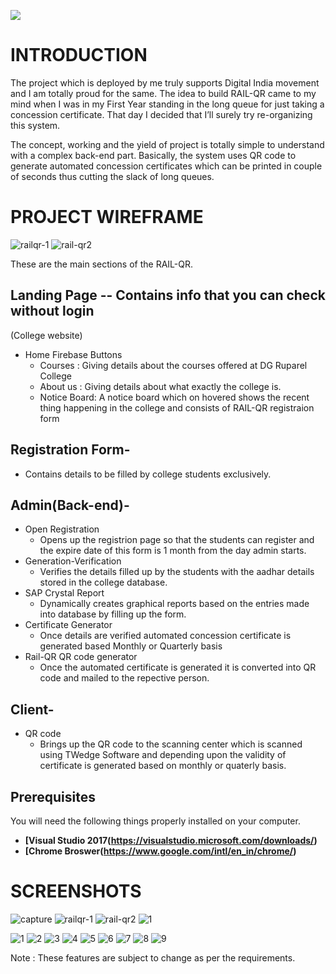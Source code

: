 ![](https://user-images.githubusercontent.com/37934048/47516521-47c28780-d8a3-11e8-9068-98b63b6c5bdb.PNG)


# INTRODUCTION

The project which is deployed by me truly supports Digital India movement and I am totally proud for the same. The idea to build RAIL-QR came to my mind when I was in my First Year standing in the long queue for just taking a concession certificate. That day I decided that I’ll surely try re-organizing this system. 

The concept, working and the yield of project is totally simple to understand with a complex back-end part. Basically, the system uses QR code to generate automated concession certificates which can be printed in couple of seconds thus cutting the slack of long queues.

# PROJECT WIREFRAME
![railqr-1](https://user-images.githubusercontent.com/37934048/47517610-5c544f00-d8a6-11e8-920a-183442d7ebe0.jpg)
![rail-qr2](https://user-images.githubusercontent.com/37934048/47517829-016f2780-d8a7-11e8-9513-4cceae6a828f.jpg)

These are the main sections of the RAIL-QR.

## Landing Page -- Contains info that you can check without login
(College website)
- Home Firebase Buttons    
    - Courses     : Giving details about the courses offered at DG Ruparel College
    - About us    : Giving details about what exactly the college is. 
    - Notice Board: A notice board which on hovered shows the recent thing happening in the college and consists of RAIL-QR registraion form

## Registration Form-
- Contains details to be filled by college students exclusively.

## Admin(Back-end)-
- Open Registration
    - Opens up the registrion page so that the students can register and the expire date of this form is 1 month from the day admin           starts.
- Generation-Verification
    - Verifies the details filled up by the students with the aadhar details stored in the college database.
- SAP Crystal Report
    - Dynamically creates graphical reports based on the entries made into database by filling up the form.
- Certificate Generator
    - Once details are verified automated concession certificate is generated based Monthly or Quarterly basis
- Rail-QR QR code generator
    - Once the automated certificate is generated it is converted into QR code and mailed to the repective person.

## Client-
- QR code
    - Brings up the QR code to the scanning center which is scanned using TWedge Software and depending upon the validity of certificate      is generated based on monthly or quaterly basis.
    
## Prerequisites

You will need the following things properly installed on your computer.
* **[Visual Studio 2017(https://visualstudio.microsoft.com/downloads/)**
* **[Chrome Broswer(https://www.google.com/intl/en_in/chrome/)**


# SCREENSHOTS

![capture](https://user-images.githubusercontent.com/37934048/47516521-47c28780-d8a3-11e8-9068-98b63b6c5bdb.PNG)
![railqr-1](https://user-images.githubusercontent.com/37934048/47517610-5c544f00-d8a6-11e8-920a-183442d7ebe0.jpg)
![rail-qr2](https://user-images.githubusercontent.com/37934048/47517829-016f2780-d8a7-11e8-9513-4cceae6a828f.jpg)
![1](https://user-images.githubusercontent.com/37934048/47520203-2d8da700-d8ad-11e8-873a-900f56d02eef.jpg)

![1](https://user-images.githubusercontent.com/37934048/47520203-2d8da700-d8ad-11e8-873a-900f56d02eef.jpg)
![2](https://user-images.githubusercontent.com/37934048/47520273-5d3caf00-d8ad-11e8-8e97-b5aba9cd1a4e.jpg)
![3](https://user-images.githubusercontent.com/37934048/47520286-6a599e00-d8ad-11e8-9cb0-a2d05e3ec325.jpg)
![4](https://user-images.githubusercontent.com/37934048/47520300-73e30600-d8ad-11e8-860c-2016c8a0c673.jpg)
![5](https://user-images.githubusercontent.com/37934048/47520308-79d8e700-d8ad-11e8-9258-1db1735d1c5e.jpg)
![6](https://user-images.githubusercontent.com/37934048/47520312-7b0a1400-d8ad-11e8-9df9-ff61bfd31a7f.jpg)
![7](https://user-images.githubusercontent.com/37934048/47520313-7b0a1400-d8ad-11e8-85fc-1ae36f5ac324.jpg)
![8](https://user-images.githubusercontent.com/37934048/47520314-7ba2aa80-d8ad-11e8-83ed-f92f992b2e43.jpg)
![9](https://user-images.githubusercontent.com/37934048/47520315-7ba2aa80-d8ad-11e8-9da8-4f854d25f112.jpg)




Note : These features are subject to change as per the requirements.
